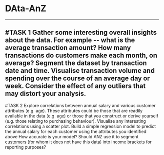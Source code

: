 # DAta-AnZ
-------------------------------------------------------------------------------------------------------------------------------------------------
#TASK 1 
Gather some interesting overall insights about the data.
For example -- what is the average transaction amount? How many transactions do customers make each month, on average?
Segment the dataset by transaction date and time.
Visualise transaction volume and spending over the course of an average day or week.
Consider the effect of any outliers that may distort your analysis.
----------------------------------------------------------------------------------------------------------------------------------------------------
#TASK 2
Explore correlations between annual salary and various customer attributes (e.g. age). 
These attributes could be those that are readily available in the data (e.g. age) or those that you construct or derive yourself (e.g. those relating to purchasing behaviour).
Visualise any interesting correlations using a scatter plot.
Build a simple regression model to predict the annual salary for each customer using the attributes you identified above
How accurate is your model? Should ANZ use it to segment customers (for whom it does not have this data) into income brackets for reporting purposes?
